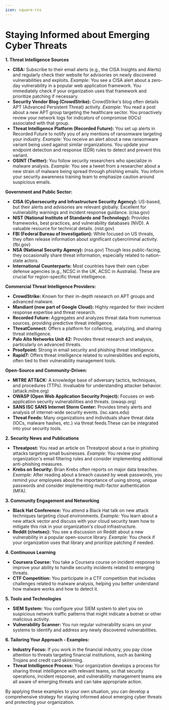 ```yaml
---
icon: square-rss
---
```


# Staying Informed about Emerging Cyber Threats

**1. Threat Intelligence Sources**

* **CISA:** Subscribe to their email alerts (e.g., the CISA Insights and Alerts) and regularly check their website for advisories on newly discovered vulnerabilities and exploits. _Example:_ You see a CISA alert about a zero-day vulnerability in a popular web application framework. You immediately check if your organization uses that framework and prioritize patching if necessary.
* **Security Vendor Blog (CrowdStrike):** CrowdStrike's blog often details APT (Advanced Persistent Threat) activity. _Example:_ You read a post about a new APT group targeting the healthcare sector. You proactively review your network logs for indicators of compromise (IOCs) associated with that group.
* **Threat Intelligence Platform (Recorded Future):** You set up alerts in Recorded Future to notify you of any mentions of ransomware targeting your industry. _Example:_ You receive an alert about a new ransomware variant being used against similar organizations. You update your endpoint detection and response (EDR) rules to detect and prevent this variant.
* **OSINT (Twitter):** You follow security researchers who specialize in malware analysis. _Example:_ You see a tweet from a researcher about a new strain of malware being spread through phishing emails. You inform your security awareness training team to emphasize caution around suspicious emails.

**Government and Public Sector:**

* **CISA (Cybersecurity and Infrastructure Security Agency):** US-based, but their alerts and advisories are relevant globally. Excellent for vulnerability warnings and incident response guidance. (cisa.gov)  &#x20;
* **NIST (National Institute of Standards and Technology):** Provides frameworks, best practices, and vulnerability databases (NVD). A valuable resource for technical details. (nist.gov)  &#x20;
* **FBI (Federal Bureau of Investigation):** While focused on US threats, they often release information about significant cybercriminal activity. (fbi.gov)  &#x20;
* **NSA (National Security Agency):** (nsa.gov) Though less public-facing, they occasionally share threat information, especially related to nation-state actors.  &#x20;
* **International Counterparts:** Most countries have their own cyber defense agencies (e.g., NCSC in the UK, ACSC in Australia). These are crucial for region-specific threat intelligence.  &#x20;

**Commercial Threat Intelligence Providers:**

* **CrowdStrike:** Known for their in-depth research on APT groups and advanced malware.  &#x20;
* **Mandiant (now part of Google Cloud):** Highly regarded for their incident response expertise and threat research.  &#x20;
* **Recorded Future:** Aggregates and analyzes threat data from numerous sources, providing predictive threat intelligence.  &#x20;
* **ThreatConnect:** Offers a platform for collecting, analyzing, and sharing threat intelligence.  &#x20;
* **Palo Alto Networks Unit 42:** Provides threat research and analysis, particularly on advanced threats.  &#x20;
* **Proofpoint:** Strong in email security and phishing threat intelligence.  &#x20;
* **Rapid7:** Offers threat intelligence related to vulnerabilities and exploits, often tied to their vulnerability management tools.  &#x20;

**Open-Source and Community-Driven:**

* **MITRE ATT\&CK:** A knowledge base of adversary tactics, techniques, and procedures (TTPs). Invaluable for understanding attacker behavior. (attack.mitre.org)  &#x20;
* **OWASP (Open Web Application Security Project):** Focuses on web application security vulnerabilities and threats. (owasp.org)
* **SANS ISC SANS Internet Storm Center:** Provides timely alerts and analysis of internet-wide security events. (isc.sans.edu)  &#x20;
* **Threat Feeds:** Many organizations and individuals share threat data (IOCs, malware hashes, etc.) via threat feeds.These can be integrated into your security tools.  &#x20;

**2. Security News and Publications**

* **Threatpost:** You read an article on Threatpost about a rise in phishing attacks targeting small businesses. _Example:_ You review your organization's email filtering rules and consider implementing additional anti-phishing measures.
* **Krebs on Security:** Brian Krebs often reports on major data breaches. _Example:_ After reading about a breach caused by weak passwords, you remind your employees about the importance of using strong, unique passwords and consider implementing multi-factor authentication (MFA).

**3. Community Engagement and Networking**

* **Black Hat Conference:** You attend a Black Hat talk on new attack techniques targeting cloud environments. _Example:_ You learn about a new attack vector and discuss with your cloud security team how to mitigate this risk in your organization's cloud infrastructure.
* **Reddit (r/netsec):** You see a discussion on Reddit about a new vulnerability in a popular open-source library. _Example:_ You check if your organization uses that library and prioritize patching if needed.

**4. Continuous Learning**

* **Coursera Course:** You take a Coursera course on incident response to improve your ability to handle security incidents related to emerging threats.
* **CTF Competition:** You participate in a CTF competition that includes challenges related to malware analysis, helping you better understand how malware works and how to detect it.

**5. Tools and Technologies**

* **SIEM System:** You configure your SIEM system to alert you on suspicious network traffic patterns that might indicate a botnet or other malicious activity.
* **Vulnerability Scanner:** You run regular vulnerability scans on your systems to identify and address any newly discovered vulnerabilities.

**6. Tailoring Your Approach - Examples:**

* **Industry Focus:** If you work in the financial industry, you pay close attention to threats targeting financial institutions, such as banking Trojans and credit card skimming.
* **Threat Intelligence Process:** Your organization develops a process for sharing threat intelligence with relevant teams, so that security operations, incident response, and vulnerability management teams are all aware of emerging threats and can take appropriate action.

By applying these examples to your own situation, you can develop a comprehensive strategy for staying informed about emerging cyber threats and protecting your organization.



